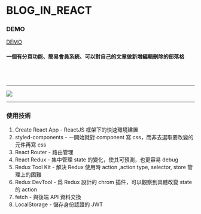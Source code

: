# BLOG_IN_REACT

### DEMO

[DEMO](https://oceankj.github.io/react_redux_blog/#/)

#### 一個有分頁功能、簡易會員系統、可以對自己的文章做新增編輯刪除的部落格
<br/>
<br/>

---
![](https://i.imgur.com/M8fwweg.png)

---

### 使用技術

1. Create React App - ReactJS 框架下的快速環境建置
2. styled-components - 一開始就對 component 寫 css，而非去選取要改變的元件再寫 css
3. React Router - 路由管理
4. React Redux - 集中管理 state 的變化，使其可預測，也更容易 debug
5. Redux Tool Kit - 解決 Redux 使用時 action ,action type, selector, store 管理上的困難
6. Redux DevTool - 爲 Redux 設計的 chrom 插件，可以觀察到具體改變 state 的 action
7. fetch - 與後端 API 資料交換
8. LocalStorage - 儲存身份認證的 JWT
